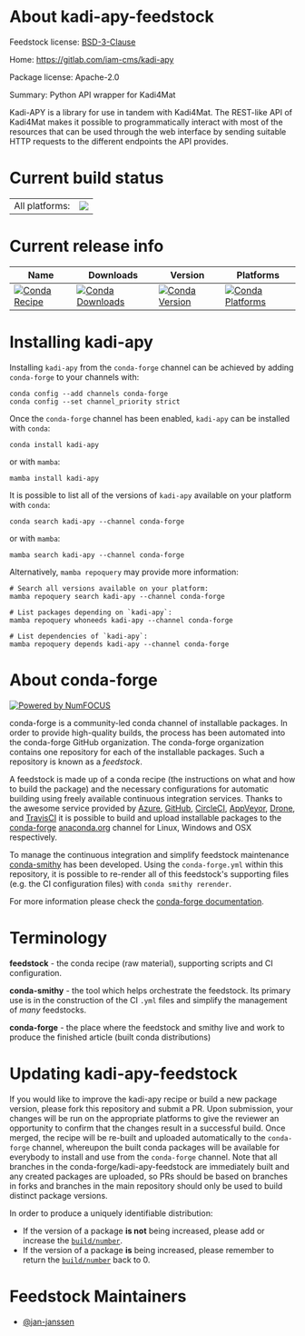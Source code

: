 About kadi-apy-feedstock
========================

Feedstock license: [BSD-3-Clause](https://github.com/conda-forge/kadi-apy-feedstock/blob/main/LICENSE.txt)

Home: https://gitlab.com/iam-cms/kadi-apy

Package license: Apache-2.0

Summary: Python API wrapper for Kadi4Mat

Kadi-APY is a library for use in tandem with Kadi4Mat. The REST-like API of
Kadi4Mat makes it possible to programmatically interact with most of the
resources that can be used through the web interface by sending suitable HTTP
requests to the different endpoints the API provides.


Current build status
====================


<table><tr><td>All platforms:</td>
    <td>
      <a href="https://dev.azure.com/conda-forge/feedstock-builds/_build/latest?definitionId=25605&branchName=main">
        <img src="https://dev.azure.com/conda-forge/feedstock-builds/_apis/build/status/kadi-apy-feedstock?branchName=main">
      </a>
    </td>
  </tr>
</table>

Current release info
====================

| Name | Downloads | Version | Platforms |
| --- | --- | --- | --- |
| [![Conda Recipe](https://img.shields.io/badge/recipe-kadi--apy-green.svg)](https://anaconda.org/conda-forge/kadi-apy) | [![Conda Downloads](https://img.shields.io/conda/dn/conda-forge/kadi-apy.svg)](https://anaconda.org/conda-forge/kadi-apy) | [![Conda Version](https://img.shields.io/conda/vn/conda-forge/kadi-apy.svg)](https://anaconda.org/conda-forge/kadi-apy) | [![Conda Platforms](https://img.shields.io/conda/pn/conda-forge/kadi-apy.svg)](https://anaconda.org/conda-forge/kadi-apy) |

Installing kadi-apy
===================

Installing `kadi-apy` from the `conda-forge` channel can be achieved by adding `conda-forge` to your channels with:

```
conda config --add channels conda-forge
conda config --set channel_priority strict
```

Once the `conda-forge` channel has been enabled, `kadi-apy` can be installed with `conda`:

```
conda install kadi-apy
```

or with `mamba`:

```
mamba install kadi-apy
```

It is possible to list all of the versions of `kadi-apy` available on your platform with `conda`:

```
conda search kadi-apy --channel conda-forge
```

or with `mamba`:

```
mamba search kadi-apy --channel conda-forge
```

Alternatively, `mamba repoquery` may provide more information:

```
# Search all versions available on your platform:
mamba repoquery search kadi-apy --channel conda-forge

# List packages depending on `kadi-apy`:
mamba repoquery whoneeds kadi-apy --channel conda-forge

# List dependencies of `kadi-apy`:
mamba repoquery depends kadi-apy --channel conda-forge
```


About conda-forge
=================

[![Powered by
NumFOCUS](https://img.shields.io/badge/powered%20by-NumFOCUS-orange.svg?style=flat&colorA=E1523D&colorB=007D8A)](https://numfocus.org)

conda-forge is a community-led conda channel of installable packages.
In order to provide high-quality builds, the process has been automated into the
conda-forge GitHub organization. The conda-forge organization contains one repository
for each of the installable packages. Such a repository is known as a *feedstock*.

A feedstock is made up of a conda recipe (the instructions on what and how to build
the package) and the necessary configurations for automatic building using freely
available continuous integration services. Thanks to the awesome service provided by
[Azure](https://azure.microsoft.com/en-us/services/devops/), [GitHub](https://github.com/),
[CircleCI](https://circleci.com/), [AppVeyor](https://www.appveyor.com/),
[Drone](https://cloud.drone.io/welcome), and [TravisCI](https://travis-ci.com/)
it is possible to build and upload installable packages to the
[conda-forge](https://anaconda.org/conda-forge) [anaconda.org](https://anaconda.org/)
channel for Linux, Windows and OSX respectively.

To manage the continuous integration and simplify feedstock maintenance
[conda-smithy](https://github.com/conda-forge/conda-smithy) has been developed.
Using the ``conda-forge.yml`` within this repository, it is possible to re-render all of
this feedstock's supporting files (e.g. the CI configuration files) with ``conda smithy rerender``.

For more information please check the [conda-forge documentation](https://conda-forge.org/docs/).

Terminology
===========

**feedstock** - the conda recipe (raw material), supporting scripts and CI configuration.

**conda-smithy** - the tool which helps orchestrate the feedstock.
                   Its primary use is in the construction of the CI ``.yml`` files
                   and simplify the management of *many* feedstocks.

**conda-forge** - the place where the feedstock and smithy live and work to
                  produce the finished article (built conda distributions)


Updating kadi-apy-feedstock
===========================

If you would like to improve the kadi-apy recipe or build a new
package version, please fork this repository and submit a PR. Upon submission,
your changes will be run on the appropriate platforms to give the reviewer an
opportunity to confirm that the changes result in a successful build. Once
merged, the recipe will be re-built and uploaded automatically to the
`conda-forge` channel, whereupon the built conda packages will be available for
everybody to install and use from the `conda-forge` channel.
Note that all branches in the conda-forge/kadi-apy-feedstock are
immediately built and any created packages are uploaded, so PRs should be based
on branches in forks and branches in the main repository should only be used to
build distinct package versions.

In order to produce a uniquely identifiable distribution:
 * If the version of a package **is not** being increased, please add or increase
   the [``build/number``](https://docs.conda.io/projects/conda-build/en/latest/resources/define-metadata.html#build-number-and-string).
 * If the version of a package **is** being increased, please remember to return
   the [``build/number``](https://docs.conda.io/projects/conda-build/en/latest/resources/define-metadata.html#build-number-and-string)
   back to 0.

Feedstock Maintainers
=====================

* [@jan-janssen](https://github.com/jan-janssen/)

